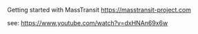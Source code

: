 Getting started with MassTransit https://masstransit-project.com

see: https://www.youtube.com/watch?v=dxHNAn69x6w
